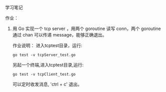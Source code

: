 学习笔记

作业：
1. 用 Go 实现一个 tcp server ，用两个 goroutine 读写 conn，两个 goroutine 通过 chan 可以传递 message，能够正确退出。

    作业说明：
    进入tcptest目录，运行:
    ```
    go test -v tcpServer_test.go
    ```
    另起一个终端,进入tcptest目录,运行:
    ```
    go test -v tcpClient_test.go
    ```
    可以定时收发消息, 'ctrl + c' 退出。